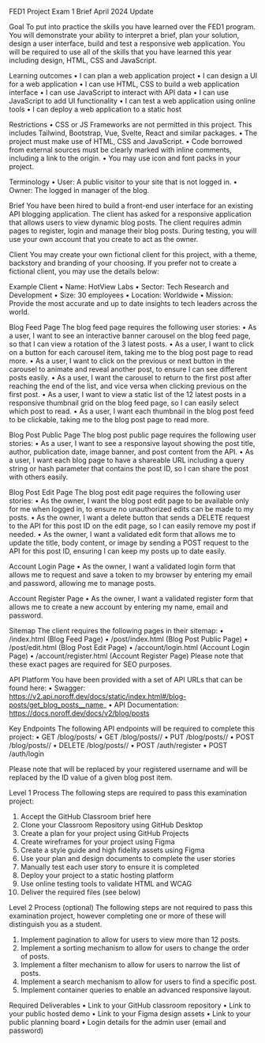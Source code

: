 FED1 Project Exam 1 Brief
April 2024 Update

Goal
To put into practice the skills you have learned over the FED1 program. You will demonstrate your ability to interpret a brief, plan your solution, design a user interface, build and test a responsive web application. You will be required to use all of the skills that you have learned this year including design, HTML, CSS and JavaScript.

Learning outcomes
•	I can plan a web application project
•	I can design a UI for a web application
•	I can use HTML, CSS to build a web application interface
•	I can use JavaScript to interact with API data
•	I can use JavaScript to add UI functionality
•	I can test a web application using online tools
•	I can deploy a web application to a static host

Restrictions
•	CSS or JS Frameworks are not permitted in this project. This includes Tailwind, Bootstrap, Vue, Svelte, React and similar packages.
•	The project must make use of HTML, CSS and JavaScript.
•	Code borrowed from external sources must be clearly marked with inline comments, including a link to the origin.
•	You may use icon and font packs in your project.

Terminology
•	User: A public visitor to your site that is not logged in.
•	Owner: The logged in manager of the blog.

Brief
You have been hired to build a front-end user interface for an existing API blogging application. The client has asked for a responsive application that allows users to view dynamic blog posts. The client requires admin pages to register, login and manage their blog posts. During testing, you will use your own account that you create to act as the owner.

Client
You may create your own fictional client for this project, with a theme, backstory and branding of your choosing. 
If you prefer not to create a fictional client, you may use the details below:

Example Client
•	Name: HotView Labs
•	Sector: Tech Research and Development
•	Size: 30 employees
•	Location: Worldwide
•	Mission: Provide the most accurate and up to date insights to tech leaders across the world.

Blog Feed Page
The blog feed page requires the following user stories:
•	As a user, I want to see an interactive banner carousel on the blog feed page, so that I can view a rotation of the 3 latest posts.
•	As a user, I want to click on a button for each carousel item, taking me to the blog post page to read more.
•	As a user, I want to click on the previous or next button in the carousel to animate and reveal another post, to ensure I can see different posts easily.
•	As a user, I want the carousel to return to the first post after reaching the end of the list, and vice versa when clicking previous on the first post.
•	As a user, I want to view a static list of the 12 latest posts in a responsive thumbnail grid on the blog feed page, so I can easily select which post to read.
•	As a user, I want each thumbnail in the blog post feed to be clickable, taking me to the blog post page to read more.

Blog Post Public Page
The blog post public page requires the following user stories:
•	As a user, I want to see a responsive layout showing the post title, author, publication date, image banner, and post content from the API.
•	As a user, I want each blog page to have a shareable URL including a query string or hash parameter that contains the post ID, so I can share the post with others easily.

Blog Post Edit Page
The blog post edit page requires the following user stories:
•	As the owner, I want the blog post edit page to be available only for me when logged in, to ensure no unauthorized edits can be made to my posts.
•	As the owner, I want a delete button that sends a DELETE request to the API for this post ID on the edit page, so I can easily remove my post if needed.
•	As the owner, I want a validated edit form that allows me to update the title, body content, or image by sending a POST request to the API for this post ID, ensuring I can keep my posts up to date easily.

Account Login Page
•	As the owner, I want a validated login form that allows me to request and save a token to my browser by entering my email and password, allowing me to manage posts.

Account Register Page
•	As the owner, I want a validated register form that allows me to create a new account by entering my name, email and password.

Sitemap
The client requires the following pages in their sitemap:
•	/index.html (Blog Feed Page)
•	/post/index.html (Blog Post Public Page)
•	/post/edit.html (Blog Post Edit Page)
•	/account/login.html (Account Login Page)
•	/account/register.html (Account Register Page)
Please note that these exact pages are required for SEO purposes.

API Platform
You have been provided with a set of API URLs that can be found here:
•	Swagger: https://v2.api.noroff.dev/docs/static/index.html#/blog-posts/get_blog_posts__name_
•	API Documentation: https://docs.noroff.dev/docs/v2/blog/posts

Key Endpoints
The following API endpoints will be required to complete this project:
•	GET /blog/posts/<name>
•	GET /blog/posts/<name>/<id>
•	PUT /blog/posts/<name>/<id>
•	POST /blog/posts/<name>/<id>
•	DELETE /blog/posts/<name>/<id>
•	POST /auth/register
•	POST /auth/login

Please note that <name> will be replaced by your registered username and <id> will be replaced by the ID value of a given blog post item.

Level 1 Process
The following steps are required to pass this examination project:
1.	Accept the GitHub Classroom brief here
2.	Clone your Classroom Repository using GitHub Desktop
3.	Create a plan for your project using GitHub Projects
4.	Create wireframes for your project using Figma
5.	Create a style guide and high fidelity assets using Figma
6.	Use your plan and design documents to complete the user stories
7.	Manually test each user story to ensure it is completed
8.	Deploy your project to a static hosting platform
9.	Use online testing tools to validate HTML and WCAG
10.	Deliver the required files (see below)

Level 2 Process (optional)
The following steps are not required to pass this examination project, however completing one or more of these will distinguish you as a student.
1.	Implement pagination to allow for users to view more than 12 posts.
2.	Implement a sorting mechanism to allow for users to change the order of posts.
3.	Implement a filter mechanism to allow for users to narrow the list of posts.
4.	Implement a search mechanism to allow for users to find a specific post.
5.	Implement container queries to enable an advanced responsive layout.

Required Deliverables
•	Link to your GitHub classroom repository
•	Link to your public hosted demo
•	Link to your Figma design assets
•	Link to your public planning board
•	Login details for the admin user (email and password)
